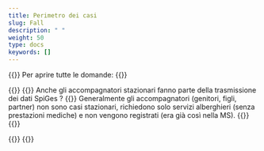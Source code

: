 ```yaml
---
title: Perimetro dei casi
slug: Fall
description: " "
weight: 50
type: docs
keywords: []
---
```


{{<faqBlock>}}
Per aprire tutte le domande: {{<collapsibleGroupCommand groupId="Fall">}}

{{<numberedList>}}
{{<listItem>}} <!--DeepL-->
Anche gli accompagnatori stazionari fanno parte della trasmissione dei dati SpiGes ? 
{{<collapsibleBlock groupId="Fall">}}
Generalmente gli accompagnatori (genitori, figli, partner) non sono casi stazionari, richiedono solo servizi alberghieri (senza prestazioni mediche) e non vengono registrati (era già così nella MS).
{{</collapsibleBlock>}}
{{</listItem>}}

{{</numberedList>}}
{{</faqBlock>}}
